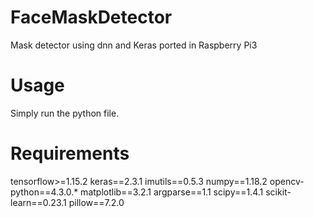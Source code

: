 # FaceMaskDetector
Mask detector using dnn and Keras ported in Raspberry Pi3


# Usage
Simply run the python file.

# Requirements
tensorflow>=1.15.2
keras==2.3.1
imutils==0.5.3
numpy==1.18.2
opencv-python==4.3.0.*
matplotlib==3.2.1
argparse==1.1
scipy==1.4.1
scikit-learn==0.23.1
pillow==7.2.0
